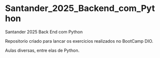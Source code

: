 # Santander_2025_Backend_com_Python
Santander 2025 Back End com Python

Repositorio criado para lancar os exercicios realizados no BootCamp DIO.

Aulas diversas, entre elas de Python.
